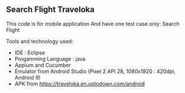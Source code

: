 ## Search Flight Traveloka
This code is for mobile application And have one test case only: Search Flight

Tools and technology used:

* IDE : Eclipse
* Progamming Language : java
* Appium and Cucumber
* Emulator from Android Studio (Pixel 2 API 28, 1080x1920 : 420dpi, Android 9)
* APK from https://traveloka.en.uptodown.com/android
